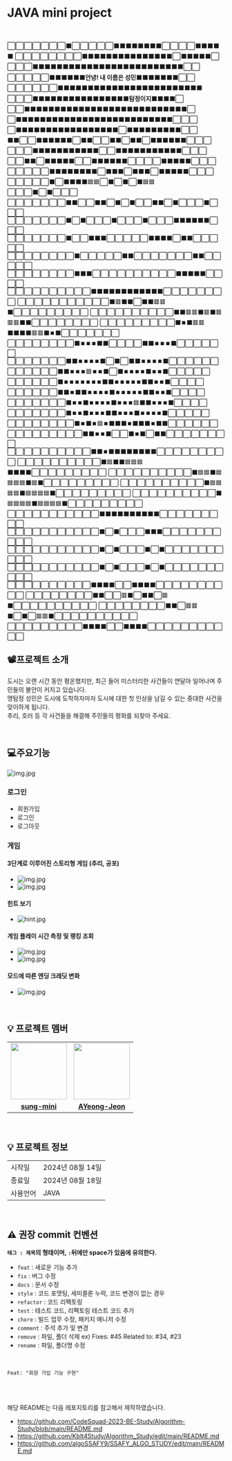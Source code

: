 # JAVA mini project
<br/>


⬜⬜⬜⬜⬜⬜⬜⬛⬜⬜⬜⬜⬜⬛⬛⬛⬛⬛⬛⬛⬛⬜⬜⬜⬜⬛⬛⬛⬛⬛
⬜⬜⬜⬜⬜⬜⬜⬜⬛⬛⬛⬛⬛⬛⬛⬛⬛⬛⬛⬛⬛⬛⬛⬜⬛⬛⬛⬛⬛⬜
⬜⬜⬜⬛⬛⬛⬛⬛⬛⬛⬛⬛⬛⬛⬛⬛⬛⬛⬛⬛⬛⬛⬛⬛⬛⬛⬛⬛⬜⬜
⬜⬜⬜⬜⬜⬛⬛⬛⬛⬛⬛<b>안녕! 내 이름은 성민</b>⬛⬛⬛⬛⬛⬛⬛⬜⬜
⬜⬜⬜⬜⬜⬜⬛⬛⬛⬛⬛⬛⬛⬛⬛⬛⬛⬛⬛⬛⬛⬛⬛⬛⬛⬛⬛⬛⬛⬛
⬜⬜⬜⬛⬛⬛⬛⬛⬛⬛⬛⬛⬛⬛⬛⬛⬛⬛⬛<b>탐정이지</b>⬛⬛⬛⬛⬜
⬜⬜⬛⬛⬛⬛⬛⬛⬛⬛⬛⬛⬛⬛⬛⬛⬛⬛⬛⬛⬛⬛⬛⬛⬛⬛⬛⬛⬛⬜
⬜⬛⬛⬛⬛⬛⬛⬛⬛⬛⬛⬛⬛⬛⬛⬛⬛⬛⬛⬛⬛⬛⬛⬛⬛⬛⬛⬜⬜⬜
⬜⬛⬛⬛⬛⬛⬛⬛⬛⬛⬛⬛⬛⬛⬛⬛⬛⬛⬜⬛⬛⬛⬛⬛⬛⬛⬛⬛⬜⬜
⬛⬛⬜⬜⬛⬛⬛⬛⬛⬛⬜⬛⬛⬜⬜⬛⬛⬜⬛⬛⬜⬛⬛⬛⬛⬛⬛⬜⬜⬜
⬜⬜⬜⬛⬛⬛⬛⬛⬛⬛⬛⬛⬛⬛⬜⬜⬛⬛⬛⬛⬛⬛⬛⬛⬛⬛⬛⬜⬜⬜
⬜⬜⬛⬛⬜⬛⬛⬛⬛⬛⬜⬜⬛⬛⬛⬛⬛⬛⬜⬜⬜⬜⬛⬛⬛⬛⬛⬜⬜⬜
⬜⬜⬜⬜⬜⬛⬛⬛⬛⬛⬛⬛⬛⬜⬛⬛⬛⬜⬛⬛⬛⬜⬛⬛⬛⬛⬛⬜⬜⬜
⬜⬜⬜⬜⬜⬛⬜⬛⬛⬛⬛🟦🟦⬜⬛⬜⬛⬜⬛🟦🟦⬜⬜⬜⬛⬜⬛⬜⬜⬜
⬜⬜⬜⬜⬜⬜⬜⬛⬛⬜⬜⬛⬛⬜⬛⬜⬛⬜⬜⬛⬛⬜⬛⬜⬜⬜⬛⬜⬜⬜
⬜⬜⬜⬜⬜⬜⬜⬛⬜⬛⬜⬜⬜⬛⬜⬜⬜⬛⬜⬜⬜⬛⬛⬛⬛⬛⬛⬜⬜⬜
⬜⬜⬜⬜⬜⬜⬜⬛⬜⬜⬛⬛⬛⬜⬜⬜⬜⬜⬛⬛⬛⬛⬜⬛⬛⬜⬜⬜⬜⬜
⬜⬜⬜⬜⬜⬜⬜⬜⬛⬜⬜⬜⬜⬜⬛⬛⬜⬜⬜⬜⬜⬜⬜⬛⬛⬜⬜⬜⬜⬜
⬜⬜⬜⬜⬜⬜⬜⬜⬛⬛⬛⬜⬜⬜⬜⬜⬜⬜⬜⬜⬜⬛⬛⬛⬛⬛⬜⬜⬜⬜
⬜⬜⬜⬜⬜⬜⬜⬜⬜⬜⬛⬛⬛⬛⬛⬛⬛⬛⬛⬛⬛⬛⬜⬜⬜⬜⬜⬜⬜⬜
⬜⬜⬜⬜⬜⬜⬜⬜⬜⬜⬜⬛🟥⬛⬛⬜⬛⬛🟥🟥⬛⬜⬜⬜⬜⬜⬜⬜⬜⬜
⬜⬜⬜⬜⬜⬜⬜⬜⬜⬜⬛⬛🟥🟥⬛🟥⬛🟥🟥🟥⬛⬛⬜⬜⬜⬜⬜⬜⬜⬜
⬜⬜⬜⬜⬜⬜⬜⬜⬜⬛⏹️⬛🟥🟥⬛⬛⬛⬛🟥🟥⬛⏹️⬛⬜⬜⬜⬜⬜⬜⬜
⬜⬜⬜⬜⬜⬜⬜⬜⬛⏹️⏹️⏹️⬛⬛⬜⬜⬜⬜⬛⬛⏹️⏹️⏹️⬛⬜⬜⬜⬜⬜⬜
⬜⬜⬜⬜⬜⬜⬜⬛⬛⏹️⏹️⏹️⏹️⬛⬜⬛⬜⬛⬛⏹️⏹️⏹️⏹️⬛⬜⬜⬜⬜⬜⬜
⬜⬜⬜⬜⬜⬜⬛⬛⏹️⏹️⏹️🟦⏹️⏹️⬛⬜⬛⏹️⏹️⏹️⏹️⬛⏹️⏹️⬛⬜⬜⬜⬜⬜
⬜⬜⬜⬜⬜⬜⬛⏹️⏹️⏹️⏹️⏹️⏹️⏹️⬛⬛⏹️⏹️⏹️⏹️⏹️⬛⬛⏹️⏹️⬛⬜⬜⬜⬜
⬜⬜⬜⬜⬜⬜⬛⬛⏹️⬛⬛⏹️⏹️⏹️⏹️⬛⏹️⏹️⏹️⏹️⏹️⬛⬛⏹️⏹️⬛⬜⬜⬜⬜
⬜⬜⬜⬜⬜⬜⬜⬛⏹️⏹️⬛⏹️⏹️⏹️⏹️⬛⏹️⏹️⏹️🟦⬛⬛⏹️⏹️⏹️⬛⬜⬜⬜⬜
⬜⬜⬜⬜⬜⬜⬜⬛⏹️⏹️⬛⏹️⏹️⏹️⬛⬛⏹️⏹️⏹️⬛⏹️⏹️⏹️⏹️⬛⬜⬜⬜⬜⬜
⬜⬜⬜⬜⬜⬜⬜⬜⬛⏹️⬛⏹️🟦⏹️⬛⬛⬛⏹️⬛⬛⬛⏹️⬛⬛⬜⬜⬜⬜⬜⬜
⬜⬜⬜⬜⬜⬜⬜⬜⬜⬛⬛⏹️⏹️⬛⬜⬜⬛⏹️⬛⬜⬛⬛⬜⬜⬜⬜⬜⬜⬜⬜
⬜⬜⬜⬜⬜⬜⬜⬜⬜⬜⬛⬛⏹️⬛⬛⬛⬛⬛⬛⬛⬛⬜⬜⬜⬜⬜⬜⬜⬜⬜
⬜⬜⬜⬜⬜⬜⬜⬜⬜⬜⬛🟦⬛⬛🟦🟦🟦⬛⬛⬛⬛⬜⬜⬜⬜⬜⬜⬜⬜⬜
⬜⬜⬜⬜⬜⬜⬜⬜⬜⬜⬛🟦🟦⬛🟦🟦🟦🟦⬛🟦⬛⬜⬜⬜⬜⬜⬜⬜⬜⬜
⬜⬜⬜⬜⬜⬜⬜⬜⬜⬜⬛🟦🟦🟦🟦⬛🟦🟦🟦🟦⬛⬜⬜⬜⬜⬜⬜⬜⬜⬜
⬜⬜⬜⬜⬜⬜⬜⬜⬜⬜⬛🟦🟦🟦🟦⬛🟦🟦🟦🟦⬛⬜⬜⬜⬜⬜⬜⬜⬜⬜
⬜⬜⬜⬜⬜⬜⬜⬜⬜⬜⬜⬛⬛⬛⬛⬛⬛⬛⬛⬛⬛⬜⬜⬜⬜⬜⬜⬜⬜⬜
⬜⬜⬜⬜⬜⬜⬜⬜⬜⬜⬜⬛⬜⬛⬜⬜⬜⬛⬛⬛⬜⬜⬜⬜⬜⬜⬜⬜⬜⬜
⬜⬜⬜⬜⬜⬜⬜⬜⬜⬜⬜⬛⬜⬛⬜⬜⬜⬛⬜⬛⬜⬜⬜⬜⬜⬜⬜⬜⬜⬜
⬜⬜⬜⬜⬜⬜⬜⬜⬜⬜⬜⬛⬜⬛⬜⬜⬜⬛⬜⬛⬜⬜⬜⬜⬜⬜⬜⬜⬜⬜
⬜⬜⬜⬜⬜⬜⬜⬜⬜⬜⬛⬛⬛⬛⬜⬜⬛⬛⬛⬛⬜⬜⬜⬜⬜⬜⬜⬜⬜⬜
⬜⬜⬜⬜⬜⬜⬜⬜⬛⬛⬜⬜🟥⬛⬜⬛⬛⬜🟥⬛⬜⬜⬜⬜⬜⬜⬜⬜⬜⬜
⬜⬜⬜⬜⬜⬜⬜⬜⬛⬛⬜🟥🟥⬛⬜⬛⬜🟥🟥⬛⬜⬜⬜⬜⬜⬜⬜⬜⬜⬜
⬜⬜⬜⬜⬜⬜⬜⬜⬜⬛⬛⬛⬛⬜⬜⬛⬛⬛⬛⬜⬜⬜⬜⬜⬜⬜⬜⬜⬜⬜
<br/>

## 📽프로젝트 소개

도시는 오랜 시간 동안 평온했지만, 최근 들어 미스터리한 사건들이 연달아 일어나며 주민들의 불안이 커지고 있습니다. <br/>
명탐정 성민은 도시에 도착하자마자 도시에 대한 첫 인상을 남길 수 있는 중대한 사건을 맞이하게 됩니다. <br/>
추리, 호러 등 각 사건들을 해결해 주민들의 평화를 되찾아 주세요.

<br/>

## 💻주요기능
![img.jpg](src/main/image/start.jpg)
### 로그인 
- 회원가입
- 로그인
- 로그아웃

### 게임
#### 3단계로 이루어진 스토리형 게임 (추리, 공포)
- ![img.jpg](src/main/image/game.jpg)
- ![img.jpg](src/main/image/slowPrinter.jpg)

#### 힌트 보기
  - ![hint.jpg](src/main/image/hint.jpg)
#### 게임 플레이 시간 측정 및 랭킹 조회
  - ![img.jpg](src/main/image/totalTime.jpg)
  - ![img.jpg](src/main/image/timeUtil.jpg)
#### 모드에 따른 엔딩 크레딧 변화
- ![img.jpg](src/main/image/end.jpg)

<br/>

## 💡 프로젝트 멤버
<table>
 <tr>
    <td align="center"><a href="https://github.com/sung-mini"><img src="https://avatars.githubusercontent.com/u/174118592?v=4" width="130px;" alt=""></a></td>
    <td align="center"><a href="https://github.com/AYeong-Jeon"><img src="https://avatars.githubusercontent.com/u/102805138?v=4" width="130px;" alt=""></a></td>
  </tr>
  <tr>
    <td align="center"><a href="https://github.com/sung-mini"><b>sung-mini</b></a></td>
    <td align="center"><a href="https://github.com/AYeong-Jeon"><b>AYeong-Jeon</b></a></td>
  </tr>
</table>
<br/>

## 💡 프로젝트 정보
<table>
  <tr>
    <td>시작일</td>
    <td>2024년 08월 14일</td>
  </tr>
  <tr>
    <td>종료일</td>
    <td>2024년 08월 18일</td>
  </tr>
  <tr>
    <td>사용언어</td>
    <td>JAVA</td>
  </tr>
</table>
<br/>


## ⚠️ 권장  commit 컨벤션

**`태그 : 제목`의 형태이며, `:`뒤에만 space가 있음에 유의한다.**

- `feat` : 새로운 기능 추가
- `fix` : 버그 수정
- `docs` : 문서 수정
- `style` : 코드 포맷팅, 세미콜론 누락, 코드 변경이 없는 경우
- `refactor` : 코드 리펙토링
- `test` : 테스트 코드, 리펙토링 테스트 코드 추가
- `chore` : 빌드 업무 수정, 패키지 매니저 수정
- `comment` : 주석 추가 및 변경
- `remove` : 파일, 폴더 삭제	ex) Fixes: #45 Related to: #34, #23
- `rename` : 파일, 폴더명 수정
<br/>

```
Feat: "회원 가입 기능 구현"
```

<br/>
<br/>


해당 README는 다음 레포지토리를 참고해서 제작하였습니다.
- https://github.com/CodeSquad-2023-BE-Study/Algorithm-Study/blob/main/README.md
- https://github.com/KbIt4Study/Algorithm_Study/edit/main/README.md
- https://github.com/algoSSAFY9/SSAFY_ALGO_STUDY/edit/main/README.md
